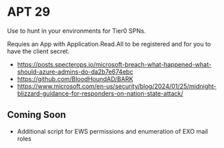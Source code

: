 # APT 29
Use to hunt in your environments for Tier0 SPNs.

Requies an App with Application.Read.All to be registered and for you to have the client secret.

- https://posts.specterops.io/microsoft-breach-what-happened-what-should-azure-admins-do-da2b7e674ebc
- https://github.com/BloodHoundAD/BARK
- https://www.microsoft.com/en-us/security/blog/2024/01/25/midnight-blizzard-guidance-for-responders-on-nation-state-attack/

## Coming Soon
- Additional script for EWS permissions and enumeration of EXO mail roles